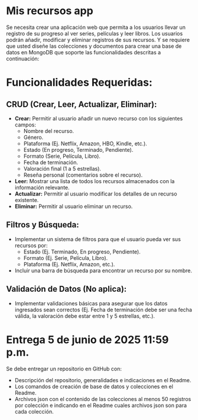 # Mis recursos app

Se necesita crear una aplicación web que permita a los usuarios llevar un registro de su progreso al ver series, películas y leer libros. Los usuarios podrán añadir, modificar y eliminar registros de sus recursos. Y se requiere que usted diseñe las colecciones y documentos para crear una base de datos en MongoDB que soporte las funcionalidades descritas a continuación:

# **Funcionalidades Requeridas:**

## **CRUD (Crear, Leer, Actualizar, Eliminar):**

- **Crear:** Permitir al usuario añadir un nuevo recurso con los siguientes campos:
    - Nombre del recurso.
    - Género.
    - Plataforma (Ej. Netflix, Amazon, HBO, Kindle, etc.).
    - Estado (En progreso, Terminado, Pendiente).
    - Formato (Serie, Película, Libro).
    - Fecha de terminación.
    - Valoración final (1 a 5 estrellas).
    - Reseña personal (comentarios sobre el recurso).
- **Leer:** Mostrar una lista de todos los recursos almacenados con la información relevante.
- **Actualizar:** Permitir al usuario modificar los detalles de un recurso existente.
- **Eliminar:** Permitir al usuario eliminar un recurso.

## **Filtros y Búsqueda:**

- Implementar un sistema de filtros para que el usuario pueda ver sus recursos por:
    - Estado (Ej. Terminado, En progreso, Pendiente).
    - Formato (Ej. Serie, Película, Libro).
    - Plataforma (Ej. Netflix, Amazon, etc.).
- Incluir una barra de búsqueda para encontrar un recurso por su nombre.

## **Validación de Datos (No aplica):**

- Implementar validaciones básicas para asegurar que los datos ingresados sean correctos (Ej. Fecha de terminación debe ser una fecha válida, la valoración debe estar entre 1 y 5 estrellas, etc.).

# Entrega 5 de junio de 2025 11:59 p.m.

Se debe entregar un repositorio en GitHub con:

- Descripción del repositorio, generalidades e indicaciones en el Readme.
- Los comandos de creación de base de datos y colecciones en el Readme.
- Archivos json con el contenido de las colecciones al menos 50 registros por colección e indicando en el Readme cuales archivos json son para cada colección.